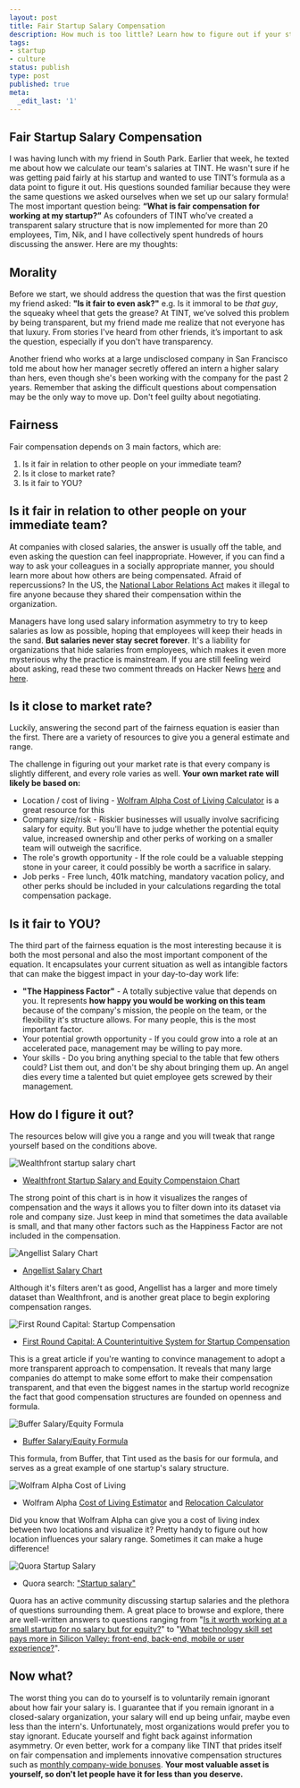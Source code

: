```yaml
---
layout: post
title: Fair Startup Salary Compensation
description: How much is too little? Learn how to figure out if your startup salary is fair according to market rate and your values.
tags:
- startup
- culture
status: publish
type: post
published: true
meta:
  _edit_last: '1'
---
```


## Fair Startup Salary Compensation

I was having lunch with my friend in South Park. Earlier that week, he texted me about how we calculate our team's salaries at TINT. He wasn't sure if he was getting paid fairly at his startup and wanted to use TINT’s formula as a data point to figure it out. His questions sounded familiar because they were the same questions we asked ourselves when we set up our salary formula! The most important question being: __“What is fair compensation for working at my startup?”__ As cofounders of TINT who’ve created a transparent salary structure that is now implemented for more than 20 employees, Tim, Nik, and I have collectively spent hundreds of hours discussing the answer. Here are my thoughts:

## Morality

Before we start, we should address the question that was the first question my friend asked: __"Is it fair to even ask?"__ e.g. Is it immoral to be *that guy*, the squeaky wheel that gets the grease? At TINT, we’ve solved this problem by being transparent, but my friend made me realize that not everyone has that luxury. From stories I've heard from other friends, it’s important to ask the question, especially if you don't have transparency. 

Another friend who works at a large undisclosed company in San Francisco told me about how her manager secretly offered an intern a higher salary than hers, even though she's been working with the company for the past 2 years. Remember that asking the difficult questions about compensation may be the only way to move up. Don't feel guilty about negotiating.

## Fairness

Fair compensation depends on 3 main factors, which are:

1. Is it fair in relation to other people on your immediate team?
2. Is it close to market rate?
3. Is it fair to YOU?

## Is it fair in relation to other people on your immediate team?

At companies with closed salaries, the answer is usually off the table, and even asking the question can feel inappropriate. However, if you can find a way to ask your colleagues in a socially appropriate manner, you should learn more about how others are being compensated. Afraid of repercussions? In the US, the [National Labor Relations Act](http://www.nlrb.gov/resources/national-labor-relations-act) makes it illegal to fire anyone because they shared their compensation within the organization.

Managers have long used salary information asymmetry to try to keep salaries as low as possible, hoping that employees will keep their heads in the sand. __But salaries never stay secret forever__. It's a liability for organizations that hide salaries from employees, which makes it even more mysterious why the practice is mainstream. If you are still feeling weird about asking, read these two comment threads on Hacker News [here](https://news.ycombinator.com/item?id=2438980) and [here](https://news.ycombinator.com/item?id=6936085).

## Is it close to market rate?

Luckily, answering the second part of the fairness equation is easier than the first. There are a variety of resources to give you a general estimate and range.

The challenge in figuring out your market rate is that every company is slightly different, and every role varies as well. __Your own market rate will likely be based on:__

* Location / cost of living - [Wolfram Alpha Cost of Living Calculator](http://www.wolframalpha.com/input/?i=cost+of+living) is a great resource for this
* Company size/risk - Riskier businesses will usually involve sacrificing salary for equity. But you'll have to judge whether the potential equity value, increased ownership and other perks of working on a smaller team will outweigh the sacrifice.
* The role's growth opportunity - If the role could be a valuable stepping stone in your career, it could possibly be worth a sacrifice in salary.
* Job perks - Free lunch, 401k matching, mandatory vacation policy, and other perks should be included in your calculations regarding the total compensation package.


## Is it fair to YOU?

The third part of the fairness equation is the most interesting because it is both the most personal and also the most important component of the equation. It encapsulates your current situation as well as intangible factors that can make the biggest impact in your day-to-day work life:

* __"The Happiness Factor"__ - A totally subjective value that depends on you. It represents __how happy you would be working on this team__ because of the company's mission, the people on the team, or the flexibility it's structure allows. For many people, this is the most important factor.
* Your potential growth opportunity - If you could grow into a role at an accelerated pace, management may be willing to pay more.
* Your skills - Do you bring anything special to the table that few others could? List them out, and don't be shy about bringing them up. An angel dies every time a talented but quiet employee gets screwed by their management.

## How do I figure it out?

The resources below will give you a range and you will tweak that range yourself based on the conditions above.

![Wealthfront startup salary chart](https://www.filepicker.io/api/file/s8Zyu0KRFSRjH8pYUMHE)

* [Wealthfront Startup Salary and Equity Compenstaion Chart](https://www.wealthfront.com/tools/startup-salary-equity-compensation)

The strong point of this chart is in how it visualizes the ranges of compensation and the ways it allows you to filter down into its dataset via role and company size. Just keep in mind that sometimes the data available is small, and that many other factors such as the Happiness Factor are not included in the compensation.

![Angellist Salary Chart](https://www.filepicker.io/api/file/KyFz9BDGS8iqit8rsQbB)
* [Angellist Salary Chart](https://angel.co/salaries)

Although it's filters aren't as good, Angellist has a larger and more timely dataset than Wealthfront, and is another great place to begin exploring compensation ranges.

![First Round Capital: Startup Compensation](https://www.filepicker.io/api/file/wDjHx2iRPe0RoA6VEQgf)

* [First Round Capital: A Counterintuitive System for Startup Compensation](http://firstround.com/article/A-Counterintuitive-System-for-Startup-Compensation)

This is a great article if you're wanting to convince management to adopt a more transparent approach to compensation. It reveals that many large companies do attempt to make some effort to make their compensation transparent, and that even the biggest names in the startup world recognize the fact that good compensation structures are founded on openness and formula.

![Buffer Salary/Equity Formula](https://www.filepicker.io/api/file/FMi6DZZSLmrECQgGmHkG)

* [Buffer Salary/Equity Formula](https://open.bufferapp.com/introducing-open-salaries-at-buffer-including-our-transparent-formula-and-all-individual-salaries/)

This formula, from Buffer, that Tint used as the basis for our formula, and serves as a great example of one startup's salary structure. 

![Wolfram Alpha Cost of Living](https://www.filepicker.io/api/file/Z62OGJbpTsGgNBiqvyVU)

* Wolfram Alpha [Cost of Living Estimator](http://www.wolframalpha.com/input/?i=cost+of+living+San+Francisco+vs+Austin) and [Relocation Calculator](http://www.wolframalpha.com/input/?i=moving+from+St+Louis+to+San+Francisco+salary+%2442%2C500&lk=3)

Did you know that Wolfram Alpha can give you a cost of living index between two locations and visualize it? Pretty handy to figure out how location influences your salary range. Sometimes it can make a huge difference!

![Quora Startup Salary](https://www.filepicker.io/api/file/tk4ppme9Qk6oCANmVl2r)

* Quora search: ["Startup salary"](http://www.quora.com/search?q=startup+salary)

Quora has an active community discussing startup salaries and the plethora of questions surrounding them. A great place to browse and explore, there are well-written answers to questions ranging from "[Is it worth working at a small startup for no salary but for equity?](http://www.quora.com/Is-it-worth-working-at-a-small-startup-for-no-salary-but-for-equity)" to "[What technology skill set pays more in Silicon Valley: front-end, back-end, mobile or user experience?](http://www.quora.com/What-technology-skill-set-pays-more-in-Silicon-Valley-front-end-back-end-mobile-or-user-experience)".

## Now what?

The worst thing you can do to yourself is to voluntarily remain ignorant about how fair your salary is. I guarantee that if you remain ignorant in a closed-salary organization, your salary will end up being unfair, maybe even less than the intern's. Unfortunately, most organizations would prefer you to stay ignorant. Educate yourself and fight back against information asymmetry. Or even better, work for a company like TINT that prides itself on fair compensation and implements innovative compensation structures such as [monthly company-wide bonuses](http://www.tintup.com/blog/restructuring-your-sales-commissions-teamwork-startup/). __Your most valuable asset is yourself, so don't let people have it for less than you deserve.__ 

